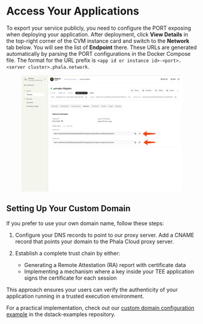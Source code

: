 
# Access Your Applications

To export your service publicly, you need to configure the PORT exposing when deploying your application. After deployment, click **View Details** in the top-right corner of the CVM instance card and switch to the **Network** tab below. You will see the list of **Endpoint** there. These URLs are generated automatically by parsing the PORT configurations in the Docker Compose file. The format for the URL prefix is `<app id or instance id>-<port>.<server cluster>.phala.network`.

<figure><img src="../../.gitbook/assets/cloud-network-page.png" alt="access-cvm"><figcaption></figcaption></figure>

## Setting Up Your Custom Domain

If you prefer to use your own domain name, follow these steps:

1. Configure your DNS records to point to our proxy server. Add a CNAME record that points your domain to the Phala Cloud proxy server.

2. Establish a complete trust chain by either:
   - Generating a Remote Attestation (RA) report with certificate data
   - Implementing a mechanism where a key inside your TEE application signs the certificate for each session

This approach ensures your users can verify the authenticity of your application running in a trusted execution environment.

For a practical implementation, check out our [custom domain configuration example](https://github.com/Dstack-TEE/dstack-examples/pull/23) in the dstack-examples repository.
